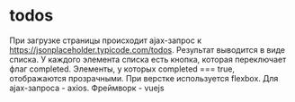 # todos
При загрузке страницы происходит ajax-запрос к https://jsonplaceholder.typicode.com/todos. Результат выводится в виде списка. 
У каждого элемента списка есть кнопка, которая переключает флаг completed. Элементы, у которых completed === true, отображаются прозрачными. При верстке используется flexbox. Для ajax-запроса - axios. Фреймворк - vuejs
